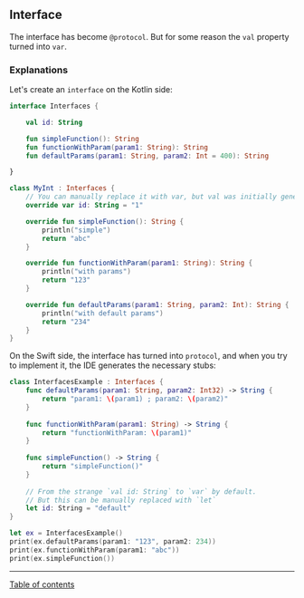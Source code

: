 ## Interface

The interface has become `@protocol`. But for some reason the `val` property turned into `var`.

### Explanations

Let's create an `interface` on the Kotlin side:

```kotlin
interface Interfaces {

    val id: String

    fun simpleFunction(): String
    fun functionWithParam(param1: String): String
    fun defaultParams(param1: String, param2: Int = 400): String

}

class MyInt : Interfaces {
    // You can manually replace it with var, but val was initially generated
    override var id: String = "1"

    override fun simpleFunction(): String {
        println("simple")
        return "abc"
    }

    override fun functionWithParam(param1: String): String {
        println("with params")
        return "123"
    }

    override fun defaultParams(param1: String, param2: Int): String {
        println("with default params")
        return "234"
    }
}
```

On the Swift side, the interface has turned into `protocol`, and when you try to implement it, the IDE generates the necessary stubs:

```swift
class InterfacesExample : Interfaces {
    func defaultParams(param1: String, param2: Int32) -> String {
        return "param1: \(param1) ; param2: \(param2)"
    }
    
    func functionWithParam(param1: String) -> String {
        return "functionWithParam: \(param1)"
    }
    
    func simpleFunction() -> String {
        return "simpleFunction()"
    }
    
    // From the strange `val id: String` to `var` by default.
    // But this can be manually replaced with `let`
    let id: String = "default"
}

let ex = InterfacesExample()
print(ex.defaultParams(param1: "123", param2: 234))
print(ex.functionWithParam(param1: "abc"))
print(ex.simpleFunction())
```

---
[Table of contents](/README.md)